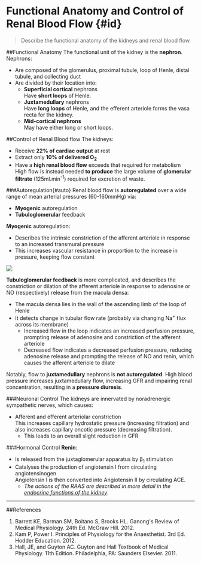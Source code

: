 # Functional Anatomy and Control of Renal Blood Flow {#id}
>Describe the functional anatomy of the kidneys and renal blood flow.

##Functional Anatomy
The functional unit of the kidney is the **nephron**. Nephrons:
* Are composed of the glomerulus, proximal tubule, loop of Henle, distal tubule, and collecting duct
* Are divided by their location into:
    * **Superficial cortical** nephrons  
    Have **short loops** of Henle.
    * **Juxtamedullary** nephrons  
    Have **long loops** of Henle, and the efferent arteriole forms the vasa recta for the kidney.
    * **Mid-cortical nephrons**  
    May have either long or short loops.

##Control of Renal Blood flow
The kidneys:
* Receive **22% of cardiac output** at rest
* Extract only **10% of delivered O<sub>2</sub>**
* Have a **high renal blood flow** exceeds that required for metabolism  
High flow is instead needed **to produce** the large volume of **glomerular filtrate** (125ml.min<sup>-1</sup>) required for excretion of waste.


###Autoregulation{#auto}
Renal blood flow is **autoregulated** over a wide range of mean arterial pressures (60-160mmHg) via:
* **Myogenic** autoregulation
* **Tubuloglomerular** feedback



**Myogenic** autoregulation:
* Describes the intrinsic constriction of the afferent arteriole in response to an increased transmural pressure
* This increases vascular resistance in proportion to the increase in pressure, keeping flow constant

<img src="\resources\renal-autoregulation.svg">




**Tubuloglomerular feedback** is more complicated, and describes the constriction or dilation of the afferent arteriole in response to adenosine or NO (respectively) release from the macula densa:
* The macula densa lies in the wall of the ascending limb of the loop of Henle
* It detects change in tubular flow rate (probably via changing Na<sup>+</sup> flux across its membrane)
    * Increased flow in the loop indicates an increased perfusion pressure, prompting release of adenosine and constriction of the afferent arteriole
    * Decreased flow indicates a decreased perfusion pressure, reducing adenosine release and prompting the release of NO and renin, which causes the afferent arteriole to dilate


Notably, flow to **juxtamedullary** nephrons is **not autoregulated**. High blood pressure  increases juxtamedullary flow, increasing GFR and impairing renal concentration, resulting in a **pressure diuresis**.

###Neuronal Control
The kidneys are innervated by noradrenergic sympathetic nerves, which causes:
* Afferent and efferent arteriolar constriction  
This increases capillary hydrostatic pressure (increasing filtration) and also increases capillary oncotic pressure (decreasing filtration).
    * This leads to an overall slight reduction in GFR

###Hormonal Control
**Renin**:
* Is released from the juxtaglomerular apparatus by β<sub>1</sub> stimulation
* Catalyses the production of angiotensin I from circulating angiotensinogen  
Angiotensin I is then converted into Angiotensin II by circulating ACE.
	* *The actions of the RAAS are described in more detail in the [endocrine functions of the kidney](endocrine_functions_of_the_kidney.md#raas)*.

---
##References
1. Barrett KE, Barman SM, Boitano S, Brooks HL. Ganong's Review of Medical Physiology. 24th Ed. McGraw Hill. 2012.
2. Kam P, Power I. Principles of Physiology for the Anaesthetist. 3rd Ed. Hodder Education. 2012.
3. Hall, JE, and Guyton AC. Guyton and Hall Textbook of Medical Physiology. 11th Edition. Philadelphia, PA: Saunders Elsevier. 2011. 